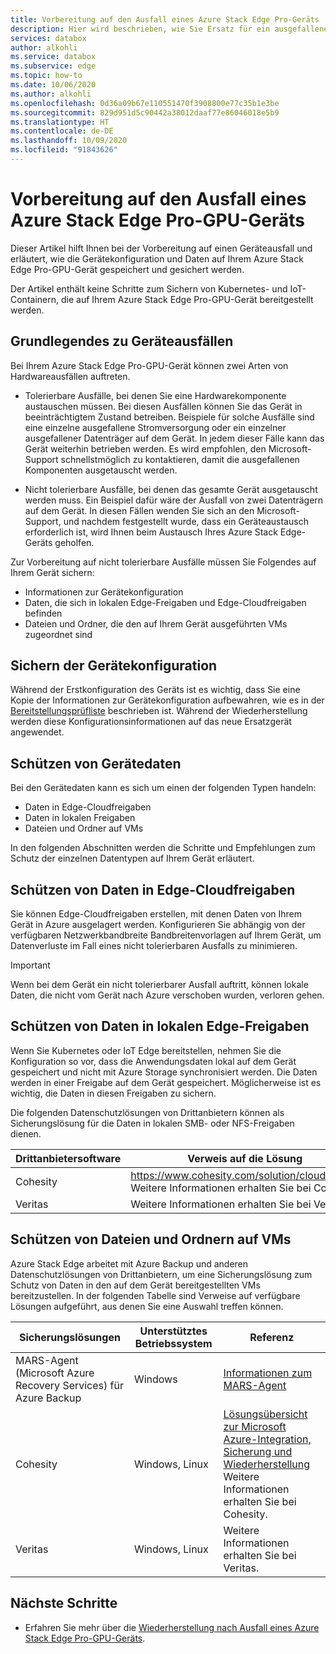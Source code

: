 ```yaml
---
title: Vorbereitung auf den Ausfall eines Azure Stack Edge Pro-Geräts
description: Hier wird beschrieben, wie Sie Ersatz für ein ausgefallenes Azure Stack Edge Pro-Gerät erhalten.
services: databox
author: alkohli
ms.service: databox
ms.subservice: edge
ms.topic: how-to
ms.date: 10/06/2020
ms.author: alkohli
ms.openlocfilehash: 0d36a09b67e110551470f3908800e77c35b1e3be
ms.sourcegitcommit: 829d951d5c90442a38012daaf77e86046018e5b9
ms.translationtype: HT
ms.contentlocale: de-DE
ms.lasthandoff: 10/09/2020
ms.locfileid: "91843626"
---
```

# <a name="prepare-for-an-azure-stack-edge-pro-gpu-device-failure"></a>Vorbereitung auf den Ausfall eines Azure Stack Edge Pro-GPU-Geräts

Dieser Artikel hilft Ihnen bei der Vorbereitung auf einen Geräteausfall und erläutert, wie die Gerätekonfiguration und Daten auf Ihrem Azure Stack Edge Pro-GPU-Gerät gespeichert und gesichert werden. 

Der Artikel enthält keine Schritte zum Sichern von Kubernetes- und IoT-Containern, die auf Ihrem Azure Stack Edge Pro-GPU-Gerät bereitgestellt werden. 

## <a name="understand-device-failures"></a>Grundlegendes zu Geräteausfällen

Bei Ihrem Azure Stack Edge Pro-GPU-Gerät können zwei Arten von Hardwareausfällen auftreten.

- Tolerierbare Ausfälle, bei denen Sie eine Hardwarekomponente austauschen müssen. Bei diesen Ausfällen können Sie das Gerät in beeinträchtigtem Zustand betreiben. Beispiele für solche Ausfälle sind eine einzelne ausgefallene Stromversorgung oder ein einzelner ausgefallener Datenträger auf dem Gerät. In jedem dieser Fälle kann das Gerät weiterhin betrieben werden. Es wird empfohlen, den Microsoft-Support schnellstmöglich zu kontaktieren, damit die ausgefallenen Komponenten ausgetauscht werden.

- Nicht tolerierbare Ausfälle, bei denen das gesamte Gerät ausgetauscht werden muss. Ein Beispiel dafür wäre der Ausfall von zwei Datenträgern auf dem Gerät. In diesen Fällen wenden Sie sich an den Microsoft-Support, und nachdem festgestellt wurde, dass ein Geräteaustausch erforderlich ist, wird Ihnen beim Austausch Ihres Azure Stack Edge-Geräts geholfen.

Zur Vorbereitung auf nicht tolerierbare Ausfälle müssen Sie Folgendes auf Ihrem Gerät sichern:

- Informationen zur Gerätekonfiguration
- Daten, die sich in lokalen Edge-Freigaben und Edge-Cloudfreigaben befinden
- Dateien und Ordner, die den auf Ihrem Gerät ausgeführten VMs zugeordnet sind


## <a name="back-up-device-configuration"></a>Sichern der Gerätekonfiguration

Während der Erstkonfiguration des Geräts ist es wichtig, dass Sie eine Kopie der Informationen zur Gerätekonfiguration aufbewahren, wie es in der [Bereitstellungsprüfliste](azure-stack-edge-gpu-deploy-checklist.md) beschrieben ist. Während der Wiederherstellung werden diese Konfigurationsinformationen auf das neue Ersatzgerät angewendet. 

## <a name="protect-device-data"></a>Schützen von Gerätedaten

Bei den Gerätedaten kann es sich um einen der folgenden Typen handeln:

- Daten in Edge-Cloudfreigaben
- Daten in lokalen Freigaben
- Dateien und Ordner auf VMs

In den folgenden Abschnitten werden die Schritte und Empfehlungen zum Schutz der einzelnen Datentypen auf Ihrem Gerät erläutert.

## <a name="protect-data-in-edge-cloud-shares"></a>Schützen von Daten in Edge-Cloudfreigaben

Sie können Edge-Cloudfreigaben erstellen, mit denen Daten von Ihrem Gerät in Azure ausgelagert werden. Konfigurieren Sie abhängig von der verfügbaren Netzwerkbandbreite Bandbreitenvorlagen auf Ihrem Gerät, um Datenverluste im Fall eines nicht tolerierbaren Ausfalls zu minimieren.

> [!IMPORTANT] 
> Wenn bei dem Gerät ein nicht tolerierbarer Ausfall auftritt, können lokale Daten, die nicht vom Gerät nach Azure verschoben wurden, verloren gehen. 

## <a name="protect-data-in-edge-local-shares"></a>Schützen von Daten in lokalen Edge-Freigaben

Wenn Sie Kubernetes oder IoT Edge bereitstellen, nehmen Sie die Konfiguration so vor, dass die Anwendungsdaten lokal auf dem Gerät gespeichert und nicht mit Azure Storage synchronisiert werden. Die Daten werden in einer Freigabe auf dem Gerät gespeichert. Möglicherweise ist es wichtig, die Daten in diesen Freigaben zu sichern.

Die folgenden Datenschutzlösungen von Drittanbietern können als Sicherungslösung für die Daten in lokalen SMB- oder NFS-Freigaben dienen. 

| Drittanbietersoftware           | Verweis auf die Lösung                               |
|--------------------------------|---------------------------------------------------------|
| Cohesity                       | https://www.cohesity.com/solution/cloud/azure/ <br> Weitere Informationen erhalten Sie bei Cohesity.          |
| Veritas                        | Weitere Informationen erhalten Sie bei Veritas.   |


## <a name="protect-files-and-folders-on-vms"></a>Schützen von Dateien und Ordnern auf VMs

Azure Stack Edge arbeitet mit Azure Backup und anderen Datenschutzlösungen von Drittanbietern, um eine Sicherungslösung zum Schutz von Daten in den auf dem Gerät bereitgestellten VMs bereitzustellen. In der folgenden Tabelle sind Verweise auf verfügbare Lösungen aufgeführt, aus denen Sie eine Auswahl treffen können.


| Sicherungslösungen        | Unterstütztes Betriebssystem   | Referenz                                                                |
|-------------------------|----------------|--------------------------------------------------------------------------|
| MARS-Agent (Microsoft Azure Recovery Services) für Azure Backup | Windows        | [Informationen zum MARS-Agent](/azure/backup/backup-azure-about-mars)    |
| Cohesity                | Windows, Linux | [Lösungsübersicht zur Microsoft Azure-Integration, Sicherung und Wiederherstellung](https://www.cohesity.com/solution/cloud/azure) <br>Weitere Informationen erhalten Sie bei Cohesity.                          |
| Veritas                 | Windows, Linux | Weitere Informationen erhalten Sie bei Veritas.                    |



## <a name="next-steps"></a>Nächste Schritte

- Erfahren Sie mehr über die [Wiederherstellung nach Ausfall eines Azure Stack Edge Pro-GPU-Geräts](azure-stack-edge-gpu-recover-device-failure.md).
